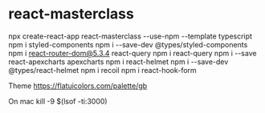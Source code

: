 # react-masterclass

npx create-react-app react-masterclass --use-npm --template typescript
npm i styled-components
npm i --save-dev @types/styled-components
npm i react-router-dom@5.3.4 react-query
npm i react-query
npm i --save react-apexcharts apexcharts
npm i react-helmet
npm i --save-dev @types/react-helmet
npm i recoil
npm i react-hook-form

Theme
https://flatuicolors.com/palette/gb

On mac
kill -9 $(lsof -ti:3000)

